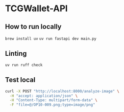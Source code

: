 # TCGWallet-API

## How to run locally
`brew install uv`
`uv run fastapi dev main.py`

## Linting 
`uv run ruff check`

## Test local
```bash
curl -X POST "http://localhost:8000/analyze-image" \
  -H "accept: application/json" \
  -H "Content-Type: multipart/form-data" \
  -F "file=@/OP10-009.png;type=image/png"
```
